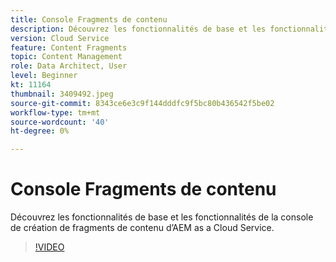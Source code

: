 ```yaml
---
title: Console Fragments de contenu
description: Découvrez les fonctionnalités de base et les fonctionnalités de la console de création de fragments de contenu d’AEM as a Cloud Service.
version: Cloud Service
feature: Content Fragments
topic: Content Management
role: Data Architect, User
level: Beginner
kt: 11164
thumbnail: 3409492.jpeg
source-git-commit: 8343ce6e3c9f144dddfc9f5bc80b436542f5be02
workflow-type: tm+mt
source-wordcount: '40'
ht-degree: 0%

---
```



# Console Fragments de contenu

Découvrez les fonctionnalités de base et les fonctionnalités de la console de création de fragments de contenu d’AEM as a Cloud Service.

>[!VIDEO](https://video.tv.adobe.com/v/3409492/?quality=12&learn=on)
